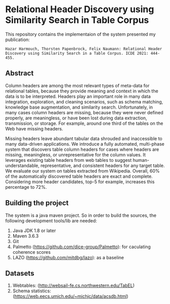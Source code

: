 # Relational Header Discovery using Similarity Search in Table Corpus


This repository contains the implementaion of the system presented my publication:

```
Hazar Harmouch, Thorsten Papenbrock, Felix Naumann: Relational Header Discovery using Similarity Search in a Table Corpus. ICDE 2021: 444-455.
```

## Abstract

Column headers are among the most relevant types of meta-data for relational tables, because they provide meaning and context in which the data is to be interpreted. Headers play an important role in many data integration, exploration, and cleaning scenarios, such as schema matching, knowledge base augmentation, and similarity search. Unfortunately, in many cases column headers are missing, because they were never defined properly, are meaningless, or have been lost during data extraction, transmission, or storage. For example, around one third of the tables on the Web have missing headers.

Missing headers leave abundant tabular data shrouded and inaccessible to many data-driven applications. We introduce a fully automated, multi-phase system that discovers table column headers for cases where headers are missing, meaningless, or unrepresentative for the column values. It leverages existing table headers from web tables to suggest human-understandable, representative, and consistent headers for any target table. We evaluate our system on tables extracted from Wikipedia. Overall, 60% of the automatically discovered table headers are exact and complete. Considering more header candidates, top-5 for example, increases this percentage to 72%.

## Building the project
The system is a java maven project. So in order to build the sources, the following development tools/lib are needed:

1. Java JDK 1.8 or later
2. Maven 3.6.3
3. Git
4. Palmetto (https://github.com/dice-group/Palmetto):  for caculating coherence scores
5. LAZO (https://github.com/mitdbg/lazo): as a baseline


## Datasets
1. Webtables: (http://websail-fe.cs.northwestern.edu/TabEL)
2. Schema statistics: (https://web.eecs.umich.edu/~michjc/data/acsdb.html)
